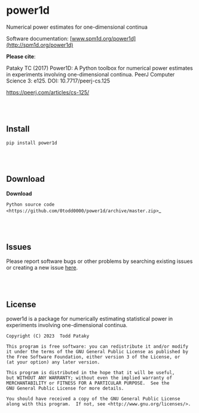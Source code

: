 power1d
=======

Numerical power estimates for one-dimensional continua
 
 
Software documentation:
[www.spm1d.org/power1d](http://spm1d.org/power1d)

**Please cite**:

Pataky TC (2017) Power1D: A Python toolbox for numerical power estimates in experiments involving one-dimensional
continua. PeerJ Computer Science 3: e125. DOI: 10.7717/peerj-cs.125

https://peerj.com/articles/cs-125/

<br>
<br>

Install
---------

```
pip install power1d
```

<br>
<br>

Download
---------

**Download**

`Python source code <https://github.com/0todd0000/power1d/archive/master.zip>`_

<br>
<br>


Issues
---------

Please report software bugs or other problems by searching existing issues or creating a new issue [here](https://github.com/0todd0000/spm1d/issues).

<br>
<br>


License
---------

power1d is a package for numerically estimating statistical power in experiments involving one-dimensional continua.

    Copyright (C) 2023  Todd Pataky

    This program is free software: you can redistribute it and/or modify
    it under the terms of the GNU General Public License as published by
    the Free Software Foundation, either version 3 of the License, or
    (at your option) any later version.

    This program is distributed in the hope that it will be useful,
    but WITHOUT ANY WARRANTY; without even the implied warranty of
    MERCHANTABILITY or FITNESS FOR A PARTICULAR PURPOSE.  See the
    GNU General Public License for more details.

    You should have received a copy of the GNU General Public License
    along with this program.  If not, see <http://www.gnu.org/licenses/>.